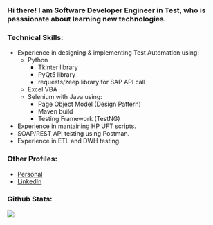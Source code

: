 ### Hi there! I am  Software Developer Engineer in Test, who is passsionate about learning new technologies.

### Technical Skills:
- Experience in designing & implementing Test Automation using:
	- Python
		- Tkinter library
		- PyQt5 library
		- requests/zeep library for SAP API call
	- Excel VBA
	- Selenium with Java using:
		- Page Object Model (Design Pattern)
		- Maven build
		- Testing Framework (TestNG)
- Experience in mantaining HP UFT scripts.
- SOAP/REST API testing using Postman.
- Experience in ETL and DWH testing.

### Other Profiles:
- [Personal](https://amit-ojha.me/)
- [LinkedIn](https://www.linkedin.com/in/amit-ojha-b7b366a8/)

### Github Stats:
<img src = "https://github-readme-stats.vercel.app/api?username=ojhaamit&&show_icons=true&title_color=ffffff&icon_color=ffbbcb&text_color=daf7dc&bg_color=150000">

